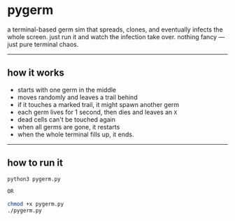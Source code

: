 # pygerm

a terminal-based germ sim that spreads, clones, and eventually infects the whole screen. just run it and watch the infection take over. nothing fancy — just pure terminal chaos.

---

## how it works

- starts with one germ in the middle
- moves randomly and leaves a trail behind
- if it touches a marked trail, it might spawn another germ
- each germ lives for 1 second, then dies and leaves an `X`
- dead cells can't be touched again
- when all germs are gone, it restarts
- when the whole terminal fills up, it ends.

---

## how to run it

```bash
python3 pygerm.py

OR

chmod +x pygerm.py
./pygerm.py

